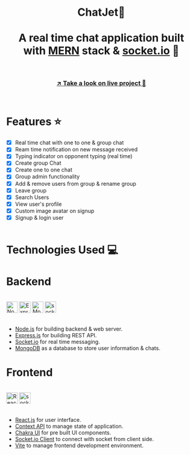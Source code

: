 <h1 align="center">ChatJet🚀 <br><br> A real time chat application built with <a href="https://www.mongodb.com/mern-stack">MERN</a> stack & <a href="https://socket.io/">socket.io</a> 🔌</h1>

<br>

<h3 align="center">
<b>
<a href="http://35.154.90.17:5050" target="_blank">↗️ Take a look on live project 🔗</a>
</b>
</h3>

<br>

# Features ⭐

-   [x] Real time chat with one to one & group chat
-   [x] Ream time notification on new message received
-   [x] Typing indicator on opponent typing (real time)
-   [x] Create group Chat
-   [x] Create one to one chat
-   [x] Group admin functionality
-   [x] Add & remove users from group & rename group
-   [x] Leave group
-   [x] Search Users
-   [x] View user's profile
-   [x] Custom image avatar on signup
-   [x] Signup & login user
        <br>
        <br>

# Technologies Used 💻

# Backend

<br>

<div align="left">
<img src="https://www.vectorlogo.zone/logos/nodejs/nodejs-icon.svg" width="30" height="30" alt="Node.js"/> 
<img src="https://www.vectorlogo.zone/logos/expressjs/expressjs-icon.svg" width="30" height="30" alt="Express.js"/>
<img src="https://www.vectorlogo.zone/logos/mongodb/mongodb-icon.svg" width="30" height="30" alt="Mongodb"/>
<img src="https://www.vectorlogo.zone/logos/socketio/socketio-icon.svg" alt="socket.io" width="30" height="30"/> 
</div>
<br>

-   [Node.js](https://nodejs.org/) for building backend & web server.
-   [Express.js](https://expressjs.com/) for building REST API.
-   [Socket.io](https://socket.io/) for real time messaging.
-   [MongoDB](https://www.mongodb.com/docs/) as a database to store user information & chats.

# Frontend

<br>
<div align="left">
<img src="https://www.vectorlogo.zone/logos/reactjs/reactjs-icon.svg" width="30" height="30" alt="React.js"/> 
<img src="https://www.vectorlogo.zone/logos/socketio/socketio-icon.svg" alt="socket.io" width="30" height="30"/> 
</div>
<br>

-   [React.js](https://reactjs.org/) for user interface.
-   [Context API](https://reactjs.org/docs/context.html) to manage state of application.
-   [Chakra UI](https://chakra-ui.com/) for pre built UI components.
-   [Socket.io Client](https://socket.io/docs/v4/client-installation/) to connect with socket from client side.
-   [Vite](https://vitejs.dev/) to manage frontend development environment.
